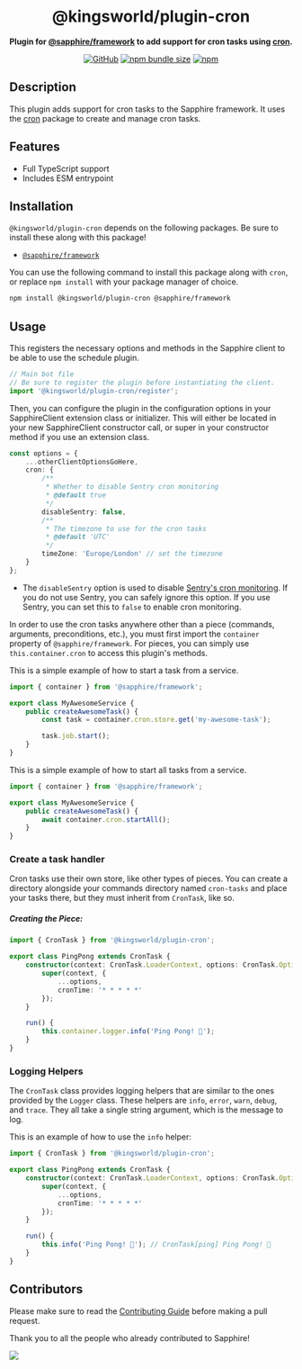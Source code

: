 <div align="center">

# @kingsworld/plugin-cron

**Plugin for <a href="https://github.com/sapphiredev/framework">@sapphire/framework</a> to add support for cron tasks using <a href="https://github.com/kelektiv/node-cron">cron</a>.**

[![GitHub](https://img.shields.io/github/license/Kings-World/sapphire-plugins)](https://github.com/Kings-World/sapphire-plugins/blob/main/LICENSE.md)
[![npm bundle size](https://pkg-size.dev/badge/bundle/83411)](https://pkg-size.dev/@kingsworld/plugin-cron)
[![npm](https://img.shields.io/npm/v/@kingsworld/plugin-cron?color=crimson&logo=npm&style=flat-square)](https://www.npmjs.com/package/@kingsworld/plugin-cron)

</div>

## Description

This plugin adds support for cron tasks to the Sapphire framework. It uses the [cron](ttps://www.npmjs.com/package/@kingsworld/plugin-cron) package to create and manage cron tasks.

## Features

-   Full TypeScript support
-   Includes ESM entrypoint

## Installation

`@kingsworld/plugin-cron` depends on the following packages. Be sure to install these along with this package!

-   [`@sapphire/framework`](https://www.npmjs.com/package/@sapphire/framework)

You can use the following command to install this package along with `cron`, or replace `npm install` with your package manager of choice.

```sh
npm install @kingsworld/plugin-cron @sapphire/framework
```

## Usage

This registers the necessary options and methods in the Sapphire client to be able to use the schedule plugin.

```ts
// Main bot file
// Be sure to register the plugin before instantiating the client.
import '@kingsworld/plugin-cron/register';
```

Then, you can configure the plugin in the configuration options in your SapphireClient extension class or initializer. This will either be located in your new SapphireClient constructor call, or super in your constructor method if you use an extension class.

```ts
const options = {
	...otherClientOptionsGoHere,
	cron: {
		/**
		 * Whether to disable Sentry cron monitoring
		 * @default true
		 */
		disableSentry: false,
		/**
		 * The timezone to use for the cron tasks
		 * @default 'UTC'
		 */
		timeZone: 'Europe/London' // set the timezone
	}
};
```

-   The `disableSentry` option is used to disable [Sentry's cron monitoring](https://docs.sentry.io/product/crons/). If you do not use Sentry, you can safely ignore this option. If you use Sentry, you can set this to `false` to enable cron monitoring.

In order to use the cron tasks anywhere other than a piece (commands, arguments, preconditions, etc.), you must first import the `container` property of `@sapphire/framework`. For pieces, you can simply use `this.container.cron` to access this plugin's methods.

This is a simple example of how to start a task from a service.

```typescript
import { container } from '@sapphire/framework';

export class MyAwesomeService {
	public createAwesomeTask() {
		const task = container.cron.store.get('my-awesome-task');

		task.job.start();
	}
}
```

This is a simple example of how to start all tasks from a service.

```typescript
import { container } from '@sapphire/framework';

export class MyAwesomeService {
	public createAwesomeTask() {
		await container.cron.startAll();
	}
}
```

### Create a task handler

Cron tasks use their own store, like other types of pieces. You can create a directory alongside your commands directory named `cron-tasks` and place your tasks there, but they must inherit from `CronTask`, like so.

##### Creating the Piece:

```typescript
import { CronTask } from '@kingsworld/plugin-cron';

export class PingPong extends CronTask {
	constructor(context: CronTask.LoaderContext, options: CronTask.Options) {
		super(context, {
			...options,
			cronTime: '* * * * *'
		});
	}

	run() {
		this.container.logger.info('Ping Pong! 🏓');
	}
}
```

### Logging Helpers

The `CronTask` class provides logging helpers that are similar to the ones provided by the `Logger` class. These helpers are `info`, `error`, `warn`, `debug`, and `trace`. They all take a single string argument, which is the message to log.

This is an example of how to use the `info` helper:

```ts
import { CronTask } from '@kingsworld/plugin-cron';

export class PingPong extends CronTask {
	constructor(context: CronTask.LoaderContext, options: CronTask.Options) {
		super(context, {
			...options,
			cronTime: '* * * * *'
		});
	}

	run() {
		this.info('Ping Pong! 🏓'); // CronTask[ping] Ping Pong! 🏓
	}
}
```

## Contributors

Please make sure to read the [Contributing Guide][contributing] before making a pull request.

Thank you to all the people who already contributed to Sapphire!

<a href="https://github.com/Kings-World/sapphire-plugins/graphs/contributors">
  <img src="https://contrib.rocks/image?repo=Kings-World/sapphire-plugins" />
</a>

[contributing]: https://github.com/Kings-World/sapphire-plugins/blob/main/.github/CONTRIBUTING.md
